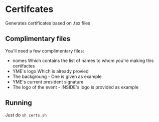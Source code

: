 # Certifcates
Generates certificates based on .tex files

## Complimentary files

You'll need a few complimentary files:

- nomes Which contains the list of names to whom you're making this certifactes
- YME's logo Which is already provied
- The backgroung - One is given as example
- YME's current president signature
- The logo of the event - INSIDE's logo is provided as example


## Running

Just do ```sh certs.sh```
